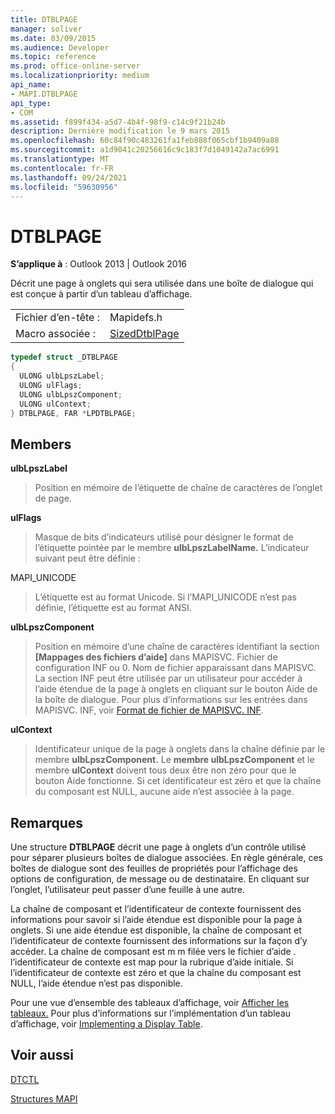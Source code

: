 ```yaml
---
title: DTBLPAGE
manager: soliver
ms.date: 03/09/2015
ms.audience: Developer
ms.topic: reference
ms.prod: office-online-server
ms.localizationpriority: medium
api_name:
- MAPI.DTBLPAGE
api_type:
- COM
ms.assetid: f899f434-a5d7-4b4f-98f9-c14c9f21b24b
description: Dernière modification le 9 mars 2015
ms.openlocfilehash: 60c84f90c483261fa1feb888f065cbf1b9409a88
ms.sourcegitcommit: a1d9041c20256616c9c183f7d1049142a7ac6991
ms.translationtype: MT
ms.contentlocale: fr-FR
ms.lasthandoff: 09/24/2021
ms.locfileid: "59630956"
---
```

# <a name="dtblpage"></a>DTBLPAGE

  
  
**S’applique à** : Outlook 2013 | Outlook 2016 
  
Décrit une page à onglets qui sera utilisée dans une boîte de dialogue qui est conçue à partir d’un tableau d’affichage. 
  
|||
|:-----|:-----|
|Fichier d’en-tête :  <br/> |Mapidefs.h  <br/> |
|Macro associée :  <br/> |[SizedDtblPage](sizeddtblpage.md) <br/> |
   
```cpp
typedef struct _DTBLPAGE
{
  ULONG ulbLpszLabel;
  ULONG ulFlags;
  ULONG ulbLpszComponent;
  ULONG ulContext;
} DTBLPAGE, FAR *LPDTBLPAGE;

```

## <a name="members"></a>Members

 **ulbLpszLabel**
  
> Position en mémoire de l’étiquette de chaîne de caractères de l’onglet de page.
    
 **ulFlags**
  
> Masque de bits d’indicateurs utilisé pour désigner le format de l’étiquette pointée par le membre **ulbLpszLabelName.** L’indicateur suivant peut être définie : 
    
MAPI_UNICODE 
  
> L’étiquette est au format Unicode. Si l’MAPI_UNICODE n’est pas définie, l’étiquette est au format ANSI.
    
 **ulbLpszComponent**
  
> Position en mémoire d’une chaîne de caractères identifiant la section **[Mappages des fichiers d’aide]** dans MAPISVC. Fichier de configuration INF ou 0. Nom de fichier apparaissant dans MAPISVC. La section INF peut être utilisée par un utilisateur pour accéder  à l’aide étendue de la page à onglets en cliquant sur le bouton Aide de la boîte de dialogue. Pour plus d’informations sur les entrées dans MAPISVC. INF, voir [Format de fichier de MAPISVC. INF](file-format-of-mapisvc-inf.md).
    
 **ulContext**
  
> Identificateur unique de la page à onglets dans la chaîne définie par le membre **ulbLpszComponent.** Le **membre ulbLpszComponent** et le membre **ulContext** doivent  tous deux être non zéro pour que le bouton Aide fonctionne. Si cet identificateur est zéro et que la chaîne du composant est NULL, aucune aide n’est associée à la page. 
    
## <a name="remarks"></a>Remarques

Une structure **DTBLPAGE** décrit une page à onglets d’un contrôle utilisé pour séparer plusieurs boîtes de dialogue associées. En règle générale, ces boîtes de dialogue sont des feuilles de propriétés pour l’affichage des options de configuration, de message ou de destinataire. En cliquant sur l’onglet, l’utilisateur peut passer d’une feuille à une autre. 
  
La chaîne de composant et l’identificateur de contexte fournissent des informations pour savoir si l’aide étendue est disponible pour la page à onglets. Si une aide étendue est disponible, la chaîne de composant et l’identificateur de contexte fournissent des informations sur la façon d’y accéder. La chaîne de composant est m m filée vers le fichier d’aide . l’identificateur de contexte est map pour la rubrique d’aide initiale. Si l’identificateur de contexte est zéro et que la chaîne du composant est NULL, l’aide étendue n’est pas disponible.
  
Pour une vue d’ensemble des tableaux d’affichage, voir [Afficher les tableaux.](display-tables.md) Pour plus d’informations sur l’implémentation d’un tableau d’affichage, voir [Implementing a Display Table](display-table-implementation.md).
  
## <a name="see-also"></a>Voir aussi



[DTCTL](dtctl.md)


[Structures MAPI](mapi-structures.md)

